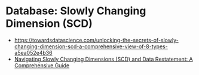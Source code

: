 # Database: Slowly Changing Dimension (SCD)

* https://towardsdatascience.com/unlocking-the-secrets-of-slowly-changing-dimension-scd-a-comprehensive-view-of-8-types-a5ea052e4b36
* [Navigating Slowly Changing Dimensions (SCD) and Data Restatement: A Comprehensive Guide](https://towardsdatascience.com/navigating-slowly-changing-dimensions-scd-and-data-reinstatement-a-comprehensive-guide-f8b72ff90d98)
